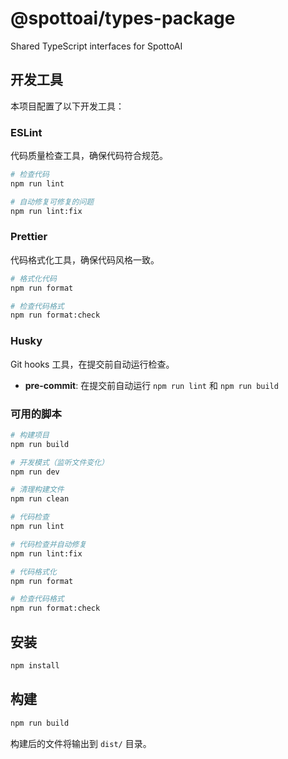 # @spottoai/types-package

Shared TypeScript interfaces for SpottoAI

## 开发工具

本项目配置了以下开发工具：

### ESLint
代码质量检查工具，确保代码符合规范。

```bash
# 检查代码
npm run lint

# 自动修复可修复的问题
npm run lint:fix
```

### Prettier
代码格式化工具，确保代码风格一致。

```bash
# 格式化代码
npm run format

# 检查代码格式
npm run format:check
```

### Husky
Git hooks 工具，在提交前自动运行检查。

- **pre-commit**: 在提交前自动运行 `npm run lint` 和 `npm run build`

### 可用的脚本

```bash
# 构建项目
npm run build

# 开发模式（监听文件变化）
npm run dev

# 清理构建文件
npm run clean

# 代码检查
npm run lint

# 代码检查并自动修复
npm run lint:fix

# 代码格式化
npm run format

# 检查代码格式
npm run format:check
```

## 安装

```bash
npm install
```

## 构建

```bash
npm run build
```

构建后的文件将输出到 `dist/` 目录。